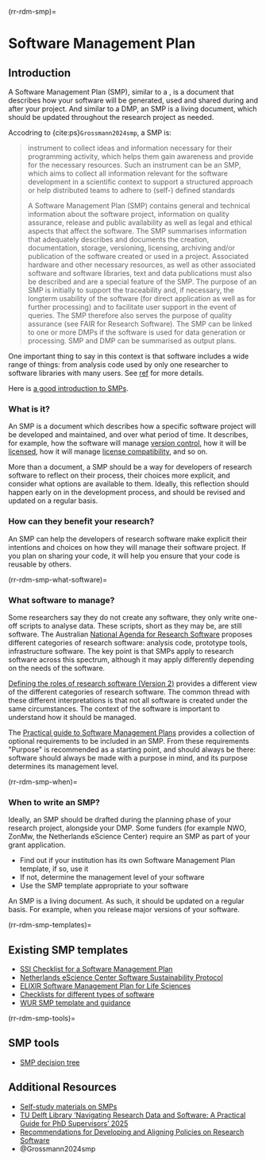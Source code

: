 (rr-rdm-smp)=
# Software Management Plan
## Introduction
A Software Management Plan (SMP), similar to a [](#rr-rdm-dmp), is a document that describes how your software will be generated, used and shared during and after your project.
And similar to a DMP, an SMP is a living document, which should be updated throughout the research project as needed.

Accodring to {cite:ps}`Grossmann2024smp`, a SMP is:

> instrument to collect ideas and information necessary for their programming activity, which helps them gain awareness and provide for the necessary resources. 
> Such an instrument can be an SMP, which aims to collect all information relevant for the software development in a scientific context to support a structured approach or help distributed teams to adhere to (self-) defined standards
> 
> A Software Management Plan (SMP) contains general and technical information about the software project, information on quality assurance, release and public availability as well as legal and ethical aspects that affect the software. 
> The SMP summarises information that adequately describes and documents the creation, documentation, storage, versioning, licensing, archiving and/or publication of the software created or used in a project. 
> Associated hardware and other necessary resources, as well as other associated software and software libraries, text and data publications must also be described and are a special feature of the SMP.
> The purpose of an SMP is initially to support the traceability and, if necessary, the longterm usability of the software (for direct application as well as for further processing) and to facilitate user support in the event of queries. 
> The SMP therefore also serves the purpose of quality assurance (see FAIR for Research Software).
> The SMP can be linked to one or more DMPs if the software is used for data generation or processing. 
> SMP and DMP can be summarised as output plans.

One important thing to say in this context is that software includes a wide range of things: from analysis code used by only one researcher to software libraries with many users. See [ref](#rr-rdm-smp-what-software) for more details.

Here is [a good introduction to SMPs](https://tu-delft-dcc.github.io/docs/software/fair_software/software_management_plan.html).

### What is it?
An SMP is a document which describes how a specific software project will be developed and maintained, and over what period of time.
It describes, for example, how the software will manage [version control](#rr-vcs), how it will be [licensed](#rr-licensing-floss), how it will manage [license compatibility](#rr-licensing-compatibility), and so on.

More than a document, a SMP should be a way for developers of research software to reflect on their process,  their choices more explicit, and consider what options are available to them.
Ideally, this reflection should happen early on in the development process, and should be revised and updated on a regular basis.

### How can they benefit your research?
An SMP can help the developers of research software make explicit their intentions and choices on how they will manage their software project.
If you plan on sharing your code, it will help you ensure that your code is reusable by others.

(rr-rdm-smp-what-software)=
### What software to manage?
Some researchers say they do not create any software, they only write one-off scripts to analyse data.
These scripts, short as they may be, are still software.
The Australian [National Agenda for Research Software](https://ardc.edu.au/project/research-software-agenda-for-australia/) proposes different categories of research software: analysis code, prototype tools, infrastructure software.
The key point is that SMPs apply to research software across this spectrum, although it may apply differently depending on the needs of the software.

[Defining the roles of research software (Version 2)](https://doi.org/10.54900/xdh2x-kj281) provides a different view of the different categories of research software.
The common thread with these different interpretations is that not all software is created under the same circumstances.
The context of the software is important to understand how it should be managed.

The [Practical guide to Software Management Plans](https://doi.org/10.5281/zenodo.7038280) provides a collection of optional requirements to be included in an SMP.
From these requirements "Purpose" is recommended as a starting point, and should always be there: software should always be made with a purpose in mind, and its purpose determines its management level.

(rr-rdm-smp-when)=
### When to write an SMP?
Ideally, an SMP should be drafted during the planning phase of your research project, alongside your DMP. 
Some funders (for example NWO, ZonMw, the Netherlands eScience Center) require an SMP as part of your grant application.

- Find out if your institution has its own Software Management Plan template, if so, use it
- If not, determine the management level of your software
- Use the SMP template appropriate to your software

An SMP is a living document.
As such, it should be updated on a regular basis.
For example, when you release major versions of your software.

(rr-rdm-smp-templates)=
## Existing SMP templates

- [SSI Checklist for a Software Management Plan](https://doi.org/10.5281/zenodo.1422656)
- [Netherlands eScience Center Software Sustainability Protocol](https://doi.org/10.5281/zenodo.1451750)
- [ELIXIR Software Management Plan for Life Sciences](https://doi.org/10.37044/osf.io/k8znb)
- [Checklists for different types of software](https://gitlab.com/HDBI/data-management/checklists/)
- [WUR SMP template and guidance](https://doi.org/10.5281/zenodo.10473646)

(rr-rdm-smp-tools)=
## SMP tools

- [SMP decision tree](https://smp.research.software/)

## Additional Resources

- [Self-study materials on SMPs](https://esciencecenter-digital-skills.github.io/research-software-support/modules/softwaremanagementplans/slides-smp)
- [TU Delft Library ‘Navigating Research Data and Software: A Practical Guide for PhD Supervisors’ 2025](https://www.youtube.com/watch?v=5Zy3l4dTJd4)
- [Recommendations for Developing and Aligning Policies on Research Software](https://doi.org/10.5281/zenodo.13740998)
- @Grossmann2024smp
